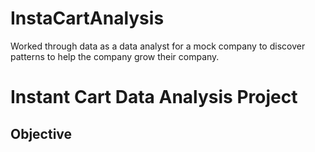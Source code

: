 # InstaCartAnalysis
Worked through data as a data analyst for a mock company to discover patterns to help the company grow their company. 
# Instant Cart Data Analysis Project
## Objective
